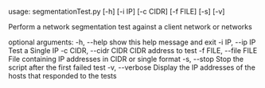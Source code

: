 usage: segmentationTest.py [-h] [-i IP] [-c CIDR] [-f FILE] [-s] [-v]

Perform a network segmentation test against a client network or networks

optional arguments:
  -h, --help            show this help message and exit
  -i IP, --ip IP        Test a Single IP
  -c CIDR, --cidr CIDR  CIDR address to test
  -f FILE, --file FILE  File containing IP addresses in CIDR or single format
  -s, --stop            Stop the script after the first failed test
  -v, --verbose         Display the IP addresses of the hosts that responded to the tests
